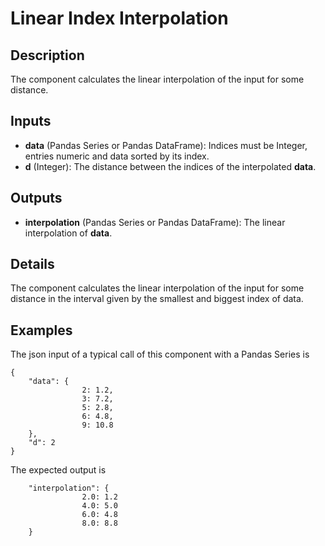 # Linear Index Interpolation

## Description
The component calculates the linear interpolation of the input for some distance.

## Inputs
* **data** (Pandas Series or Pandas DataFrame): Indices must be Integer, entries numeric and data sorted by its index.
* **d** (Integer): The distance between the indices of the interpolated **data**.

## Outputs
* **interpolation** (Pandas Series or Pandas DataFrame): The linear interpolation of **data**. 

## Details
The component calculates the linear interpolation of the input for some distance in the interval given by the smallest and biggest index of data.

## Examples
The json input of a typical call of this component with a Pandas Series is
```
{
	"data": {
                2: 1.2,
                3: 7.2,
                5: 2.8,
                6: 4.8,
				9: 10.8
	}, 
	"d": 2
}
```
The expected output is
```
	"interpolation": {
				2.0: 1.2
				4.0: 5.0
				6.0: 4.8
				8.0: 8.8
	}
```
